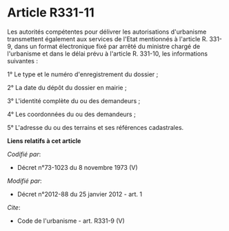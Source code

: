 # Article R331-11

Les autorités compétentes pour délivrer les autorisations d'urbanisme transmettent également aux services de l'Etat
mentionnés à l'article R. 331-9, dans un format électronique fixé par arrêté du ministre chargé de l'urbanisme et dans le
délai prévu à l'article R. 331-10, les informations suivantes : 

1° Le type et le numéro d'enregistrement du dossier ; 

2° La date du dépôt du dossier en mairie ; 

3° L'identité complète du ou des demandeurs ; 

4° Les coordonnées du ou des demandeurs ; 

5° L'adresse du ou des terrains et ses références cadastrales.

**Liens relatifs à cet article**

_Codifié par_:

  - Décret n°73-1023 du 8 novembre 1973 (V)

_Modifié par_:

  - Décret n°2012-88 du 25 janvier 2012 - art. 1

_Cite_:

  - Code de l'urbanisme - art. R331-9 (V)
